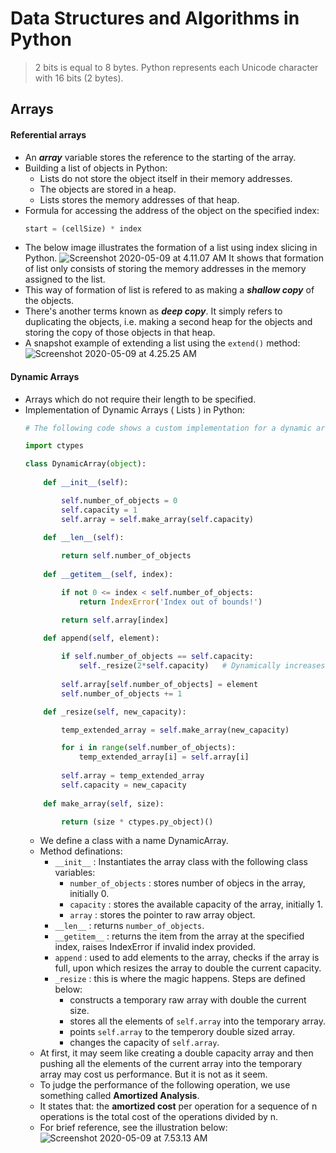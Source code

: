 # Data Structures and Algorithms in Python

> 2 bits is equal to 8 bytes.
Python represents each Unicode character with 16 bits (2 bytes).

## Arrays

#### Referential arrays
- An ***array*** variable stores the reference to the starting of the array.
- Building a list of objects in Python:
    - Lists do not store the object itself in their memory addresses.
    - The objects are stored in a heap.
    - Lists stores the memory addresses of that heap.
- Formula for accessing the address of the object on the specified index:
    ```python
    start = (cellSize) * index
    ```
- The below image illustrates the formation of a list using index slicing in Python.
![Screenshot 2020-05-09 at 4.11.07 AM](https://i.imgur.com/UrSEqzT.png)
It shows that formation of list only consists of storing the memory addresses in the memory assigned to the list.
- This way of formation of list is refered to as making a ***shallow copy*** of the objects.
- There's another terms known as ***deep copy***. It simply refers to duplicating the objects, i.e. making a second heap for the objects and storing the copy of those objects in that heap.
- A snapshot example of extending a list using the ```extend()``` method:
    ![Screenshot 2020-05-09 at 4.25.25 AM](https://i.imgur.com/c6ZPuz0.png)

#### Dynamic Arrays
- Arrays which do not require their length to be specified.
- Implementation of Dynamic Arrays ( Lists ) in Python: 
    <br>
    ```python
    # The following code shows a custom implementation for a dynamic array
    
    import ctypes

    class DynamicArray(object):
        
        def __init__(self):

            self.number_of_objects = 0
            self.capacity = 1
            self.array = self.make_array(self.capacity)
        
        def __len__(self):

            return self.number_of_objects
        
        def __getitem__(self, index):

            if not 0 <= index < self.number_of_objects:
                return IndexError('Index out of bounds!')

            return self.array[index]
        
        def append(self, element):

            if self.number_of_objects == self.capacity:
                self._resize(2*self.capacity)   # Dynamically increases the size of the array
            
            self.array[self.number_of_objects] = element
            self.number_of_objects += 1

        def _resize(self, new_capacity):

            temp_extended_array = self.make_array(new_capacity)

            for i in range(self.number_of_objects):
                temp_extended_array[i] = self.array[i]
            
            self.array = temp_extended_array
            self.capacity = new_capacity
        
        def make_array(self, size):

            return (size * ctypes.py_object)()
    ```
    - We define a class with a name DynamicArray.
    - Method definations:
        - ```__init__``` : Instantiates the array class with the following class variables:
            - ```number_of_objects``` : stores number of objecs in the array, initially 0.
            - ```capacity``` : stores the available capacity of the array, initially 1.
            - ```array``` : stores the pointer to raw array object.
        - ```__len__``` : returns ```number_of_objects```.
        - ```__getitem__``` : returns the item from the array at the specified index, raises IndexError if invalid index provided.
        - ```append``` : used to add elements to the array, checks if the array is full, upon which resizes the array to double the current capacity.
        - ```_resize``` : this is where the magic happens. Steps are defined below:
            - constructs a temporary raw array with double the current size.
            - stores all the elements of ```self.array``` into the temporary array.
            - points ```self.array``` to the temperory double sized array.
            - changes the capacity of ```self.array```.
    - At first, it may seem like creating a double capacity array and then pushing all the elements of the current array into the temporary array may cost us performance. But it is not as it seem.
    - To judge the performance of the following operation, we use something called **Amortized Analysis**.
    - It states that: the **amortized cost** per operation for a sequence of n operations is the total cost of the operations divided by n.
    - For brief reference, see the illustration below:
        ![Screenshot 2020-05-09 at 7.53.13 AM](https://i.imgur.com/krDCI5K.png)